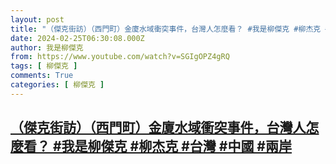 ```yaml
---
layout: post
title: "（傑克街訪）（西門町）金廈水域衝突事件，台灣人怎麼看？ #我是柳傑克 #柳杰克 #台灣 #中國 #兩岸"
date: 2024-02-25T06:30:08.000Z
author: 我是柳傑克
from: https://www.youtube.com/watch?v=SGIgOPZ4gRQ
tags: [ 柳傑克 ]
comments: True
categories: [ 柳傑克 ]
---
```

<!--1708842608000-->
[（傑克街訪）（西門町）金廈水域衝突事件，台灣人怎麼看？ #我是柳傑克 #柳杰克 #台灣 #中國 #兩岸](https://www.youtube.com/watch?v=SGIgOPZ4gRQ)
------

<div>

</div>
